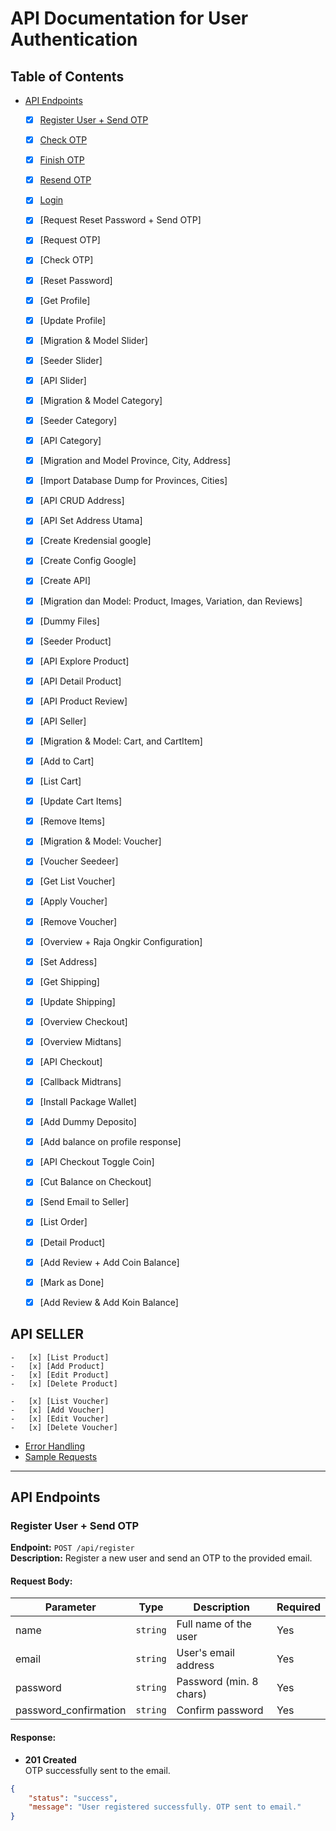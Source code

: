 # API Documentation for User Authentication

## Table of Contents

-   [API Endpoints](#api-endpoints)
    -   [X] [Register User + Send OTP](#register-user--send-otp)
    -   [X] [Check OTP](#check-otp)
    -   [X] [Finish OTP](#finish-otp)
    -   [X] [Resend OTP](#resend-otp)
    -   [X] [Login](#login)

    -   [X] [Request Reset Password + Send OTP]
    -   [X] [Request OTP]
    -   [X] [Check OTP]
    -   [X] [Reset Password]

    -   [X] [Get Profile]
    -   [X] [Update Profile]

    -   [X] [Migration & Model Slider]
    -   [X] [Seeder Slider]
    -   [X] [API Slider]

    -   [X] [Migration & Model Category]
    -   [X] [Seeder Category]
    -   [X] [API Category]

    -   [X] [Migration and Model Province, City, Address]
    -   [X] [Import Database Dump for Provinces, Cities]
    -   [X] [API CRUD Address]
    -   [X] [API Set Address Utama]

    -   [X] [Create Kredensial google]
    -   [X] [Create Config Google]
    -   [X] [Create API]

    -   [X] [Migration dan Model: Product, Images, Variation, dan Reviews]
    -   [X] [Dummy Files]
    -   [X] [Seeder Product]
    -   [X] [API Explore Product]
    -   [X] [API Detail Product]
    -   [X] [API Product Review]
    -   [X] [API Seller]

    -   [X] [Migration & Model: Cart, and CartItem]
    -   [X] [Add to Cart]
    -   [X] [List Cart]
    -   [X] [Update Cart Items]
    -   [X] [Remove Items]

    -   [x] [Migration & Model: Voucher]
    -   [x] [Voucher Seedeer]
    -   [x] [Get List Voucher]
    -   [x] [Apply Voucher]
    -   [x] [Remove Voucher]

    -   [x] [Overview + Raja Ongkir Configuration]
    -   [x] [Set Address]
    -   [x] [Get Shipping]
    -   [x] [Update Shipping]

    -   [x] [Overview Checkout]
    -   [x] [Overview Midtans]
    -   [x] [API Checkout]
    -   [x] [Callback Midtrans]

    -   [x] [Install Package Wallet]
    -   [x] [Add Dummy Deposito]
    -   [x] [Add balance on profile response]
    -   [x] [API Checkout Toggle Coin]
    -   [x] [Cut Balance on Checkout]

    -   [x] [Send Email to Seller]

    -   [x] [List Order]
    -   [x] [Detail Product]
    -   [x] [Add Review + Add Coin Balance]
    -   [x] [Mark as Done]
    -   [x] [Add Review & Add Koin Balance]

## API SELLER
    -   [x] [List Product]
    -   [x] [Add Product]
    -   [x] [Edit Product]
    -   [x] [Delete Product]

    -   [x] [List Voucher]
    -   [x] [Add Voucher]
    -   [x] [Edit Voucher]
    -   [x] [Delete Voucher]
-   [Error Handling](#error-handling)
-   [Sample Requests](#sample-requests)

---

## API Endpoints

### Register User + Send OTP

**Endpoint:** `POST /api/register`  
**Description:** Register a new user and send an OTP to the provided email.

#### Request Body:

| Parameter             | Type     | Description             | Required |
| --------------------- | -------- | ----------------------- | -------- |
| name                  | `string` | Full name of the user   | Yes      |
| email                 | `string` | User's email address    | Yes      |
| password              | `string` | Password (min. 8 chars) | Yes      |
| password_confirmation | `string` | Confirm password        | Yes      |

#### Response:

-   **201 Created**  
    OTP successfully sent to the email.

```json
{
    "status": "success",
    "message": "User registered successfully. OTP sent to email."
}
```
